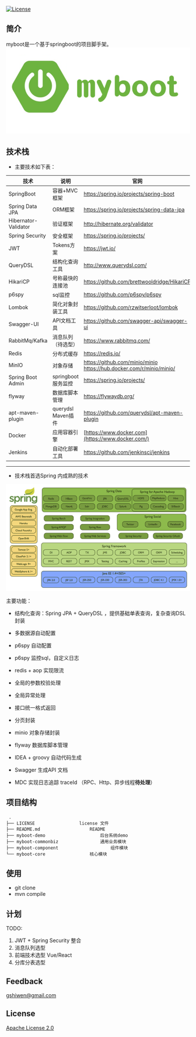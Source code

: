 [![License](https://img.shields.io/github/license/apache/incubator-streampipes.svg)](http://www.apache.org/licenses/LICENSE-2.0)


## 简介
myboot是一个基于springboot的项目脚手架。
<img src="./LOGO.png" alt="myboot" style="zoom:75%;" />



## 技术栈

- 主要技术如下表：

| 技术                 | 说明                | 官网                                                         |
| -------------------- | ------------------- | ------------------------------------------------------------ |
| SpringBoot           | 容器+MVC框架        | https://spring.io/projects/spring-boot                       |
| Spring Data JPA      | ORM框架             | https://spring.io/projects/spring-data-jpa                   |
| Hibernator-Validator | 验证框架            | http://hibernate.org/validator                               |
| Spring Security      | 安全框架            | https://spring.io/projects/                                  |
| JWT                  | Tokens方案          | https://jwt.io/                                              |
| QueryDSL             | 结构化查询工具      | http://www.querydsl.com/                                     |
| HikariCP             | 号称最快的连接池    | https://github.com/brettwooldridge/HikariCP                  |
| p6spy                | sql监控             | https://github.com/p6spy/p6spy                               |
| Lombok               | 简化对象封装工具    | https://github.com/rzwitserloot/lombok                       |
| Swagger-UI           | API文档工具         | https://github.com/swagger-api/swagger-ui                    |
| RabbitMq/Kafka       | 消息队列（待选型）  | https://www.rabbitmq.com/                                    |
| Redis                | 分布式缓存          | https://redis.io/                                            |
| MinIO                | 对象存储            | https://github.com/minio/minio https://hub.docker.com/r/minio/minio/ |
| Spring Boot Admin    | springboot 服务监控 | https://spring.io/projects/                                  |
| flyway               | 数据库脚本管理      | https://flywaydb.org/                                        |
| apt-maven-plugin     | querydsl Maven插件  | https://github.com/querydsl/apt-maven-plugin                 |
| Docker               | 应用容器引擎        | [https://www.docker.com](https://www.docker.com/)            |
| Jenkins              | 自动化部署工具      | https://github.com/jenkinsci/jenkins                         |

***



- 技术栈首选Spring 内成熟的技术

![spring-stack](./assets/spring-stack.png)



主要功能：

- 结构化查询：Spring JPA + QueryDSL ，提供基础单表查询，复杂查询DSL封装

- 多数据源自动配置

- p6spy 自动配置

- p6spy 监控sql，自定义日志

- redis + aop 实现限流

- 全局的参数校验处理

- 全局异常处理

- 接口统一格式返回

- 分页封装

- minio 对象存储封装

- flyway 数据库脚本管理

- IDEA + groovy 自动代码生成

- Swagger 生成API 文档

- MDC 实现日志追踪 traceId （RPC、Http、异步线程**待处理**）

  

## 项目结构

~~~
 .
├── LICENSE					license 文件
├── README.md					README
├── myboot-demo	         			后台系统demo
├── myboot-commonbiz				通用业务模块
├── myboot-component			        组件模块
└── myboot-core					核心模块
~~~

## 使用

* git clone 
* mvn compile


## 计划

TODO:
1. JWT + Spring Security 整合
2. 消息队列选型
4. 前端技术选型 Vue/React
5. 分库分表选型


## Feedback

 [gshiwen@gmail.com](mailto:gshiwen@gmail.com)

## License

[Apache License 2.0](LICENSE)




